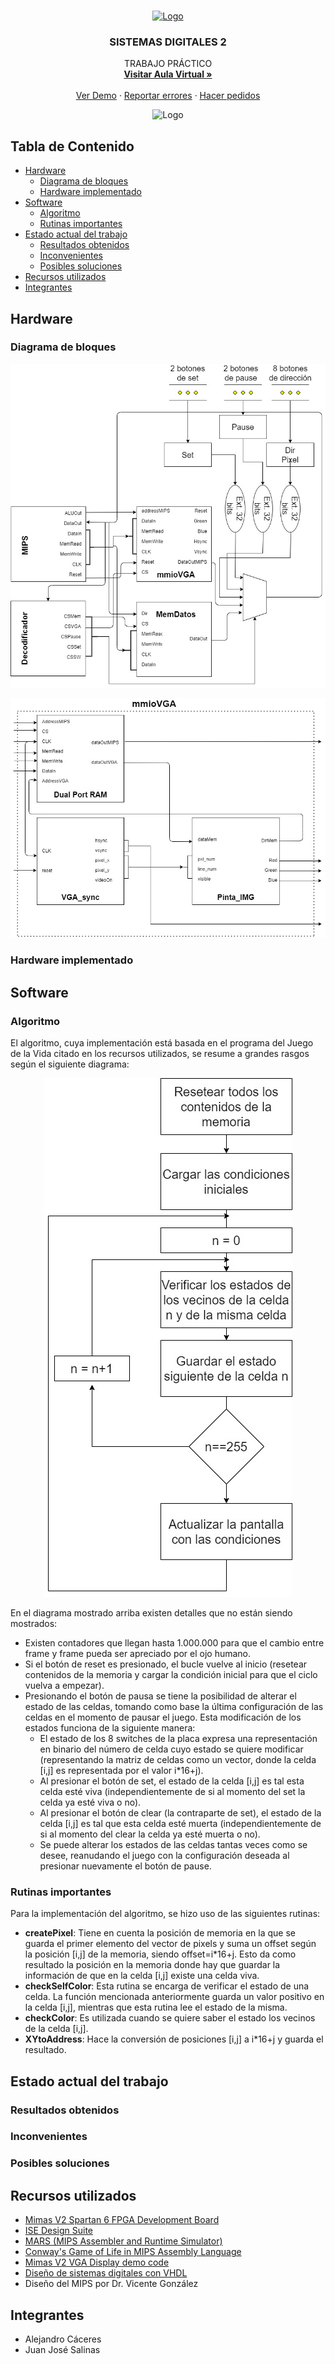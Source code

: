 <br />
<p align="center">
  <a href="https://github.com/github_username/Laboratorio">
    <img src="https://www.extremetech.com/wp-content/uploads/2019/05/MIPS-Banner-223x126.jpg" alt="Logo" width="640" height="160">
  </a>

  <h3 align="center">SISTEMAS DIGITALES 2</h3>

  <p align="center">
    TRABAJO PRÁCTICO
    <br />
    <a href="https://eaula.ing.una.py/course/view.php?id=34"><strong>Visitar Aula Virtual »</strong></a>
    <br />
    <br />
    <a href="https://github.com/pyefiuna/Laboratorio">Ver Demo</a>
    ·
    <a href="https://github.com/pyefiuna/Laboratorio/issues">Reportar errores</a>
    ·
    <a href="https://github.com/pyefiuna/Laboratorio/issues">Hacer pedidos</a>
  </p>
</p>

<p align="center">
<img src="https://www.smbc-comics.com/comics/1586708147-20200412b.png" alt="Logo">
</p>

## Tabla de Contenido

* [Hardware](#hardware)
  * [Diagrama de bloques](#diagrama-de-bloques)
  * [Hardware implementado](#hardware-implementado)
* [Software](#software)
  * [Algoritmo](#algoritmo)
  * [Rutinas importantes](#rutinas-importantes)
* [Estado actual del trabajo](#estado-actual-del-trabajo)
  * [Resultados obtenidos](#resultados-obtenidos)
  * [Inconvenientes](#inconvenientes)
  * [Posibles soluciones](#posibles-soluciones)
* [Recursos utilizados](#recursos-utilizados)
* [Integrantes](#integrantes)


<!-- SOBRE EL PROYECTO -->
## Hardware

### Diagrama de bloques
![Diagrama de bloques principal](main_block_diagram.jpg)

![Diagrama de bloques del mmioVGA](mmioVGA_block_diagram.jpg)


### Hardware implementado

## Software

### Algoritmo

El algoritmo, cuya implementación está basada en el programa del Juego de la Vida citado en los recursos utilizados, se resume a grandes rasgos según el siguiente diagrama:

<p align="center">
  <img src="GoL_flowchart.jpg" alt="alternate text">
</p>

En el diagrama mostrado arriba existen detalles que no están siendo mostrados:
* Existen contadores que llegan hasta 1.000.000 para que el cambio entre frame y frame pueda ser apreciado por el ojo humano.
* Si el botón de reset es presionado, el bucle vuelve al inicio (resetear contenidos de la memoria y cargar la condición inicial para que el ciclo vuelva a empezar).
* Presionando el botón de pausa se tiene la posibilidad de alterar el estado de las celdas, tomando como base la última configuración de las celdas en el momento de pausar el juego. Esta modificación de los estados funciona de la siguiente manera:
    * El estado de los 8 switches de la placa expresa una representación en binario del número de celda cuyo estado se quiere modificar (representando la matriz de celdas como un vector, donde la celda [i,j] es representada por el valor i*16+j).
    * Al presionar el botón de set, el estado de la celda [i,j] es tal esta celda esté viva (independientemente de si al momento del set la celda ya esté viva o no).
    * Al presionar el botón de clear (la contraparte de set), el estado de la celda [i,j] es tal que esta celda esté muerta (independientemente de si al momento del clear la celda ya esté muerta o no).
    * Se puede alterar los estados de las celdas tantas veces como se desee, reanudando el juego con la configuración deseada al presionar nuevamente el botón de pause.

### Rutinas importantes
Para la implementación del algoritmo, se hizo uso de las siguientes rutinas:
* **createPixel**: Tiene en cuenta la posición de memoria en la que se guarda el primer elemento del vector de pixels y suma un offset según la posición [i,j] de la memoria, siendo offset=i*16+j. Esto da como resultado la posición en la memoria donde hay que guardar la información de que en la celda [i,j] existe una celda viva.
* **checkSelfColor**: Esta rutina se encarga de verificar el estado de una celda. La función mencionada anteriormente guarda un valor positivo en la celda [i,j], mientras que esta rutina lee el estado de la misma.
* **checkColor**: Es utilizada cuando se quiere saber el estado los vecinos de la celda [i,j].
* **XYtoAddress**: Hace la conversión de posiciones [i,j] a i*16+j y guarda el resultado.

## Estado actual del trabajo
### Resultados obtenidos

### Inconvenientes

### Posibles soluciones

## Recursos utilizados

* [Mimas V2 Spartan 6 FPGA Development Board](https://numato.com/product/mimas-v2-spartan-6-fpga-development-board-with-ddr-sdram/)
* [ISE Design Suite](https://www.xilinx.com/products/design-tools/ise-design-suite.html)
* [MARS (MIPS Assembler and Runtime Simulator)](http://courses.missouristate.edu/kenvollmar/mars/)
* [Conway's Game of Life in MIPS Assembly Language](https://github.com/hackmak/GoL-MIPS)
* [Mimas V2 VGA Display demo code](https://github.com/numato/samplecode/tree/master/FPGA/MimasV2/mimasV2Demo/src/MimasV2VGA)
* [Diseño de sistemas digitales con VHDL](https://burjcdigital.urjc.es/handle/10115/5700)
* Diseño del MIPS por Dr. Vicente González

## Integrantes

* Alejandro Cáceres
* Juan José Salinas



[product-screenshot]: https://fiverr-res.cloudinary.com/images/t_main1,q_auto,f_auto,q_auto,f_auto/gigs/166073512/original/8d38f82581e58de40ed5b587ce6d15aaaac49bf2/solve-data-science-machine-learning-deep-learning-problems.png
